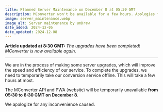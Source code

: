 ```yaml
---
title: Planned Server Maintenance on December 8 at 05:30 GMT
description: MConverter won't be available for a few hours. Apologies for the inconvenience.
image: server_maintenance.webp
image_alt: Server maintenance by unDraw
date_added: 2024-12-06
date_updated: 2024-12-08
---
```


**Article updated at 8:30 GMT:** *The upgrades have been completed! MConverter is now available again.*

---

We are in the process of making some server upgrades, which will improve the speed and efficiency of our service. To complete the upgrades, we need to temporarily take our conversion service offline. This will take a few hours at most.

The MConverter API and PWA (website) will be temporarily unavailable **from 05:30 to 8:30 GMT on December 8**.

We apologize for any inconvenience caused.